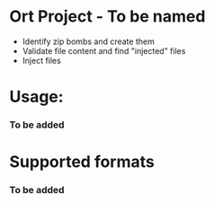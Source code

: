 # Ort Project - To be named


- Identify zip bombs and create them
- Validate file content and find "injected" files
- Inject files


# Usage:

### To be added

# Supported formats

### To be added
